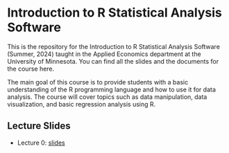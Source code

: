 # Introduction to R Statistical Analysis Software

This is the repository for the Introduction to R Statistical Analysis Software (Summer, 2024) taught in the Applied Economics department at the University of Minnesota. You can find all the slides and the documents for the course here.

The main goal of this course is to provide students with a basic understanding of the R programming language and how to use it for data analysis. The course will cover topics such as data manipulation, data visualization, and basic regression analysis using R.



## Lecture Slides

+  Lecture 0: [slides](https://shunkei3.github.io/repo_lec_R_review/Lec_notes/Lec0/Lec0-speaker.html)
